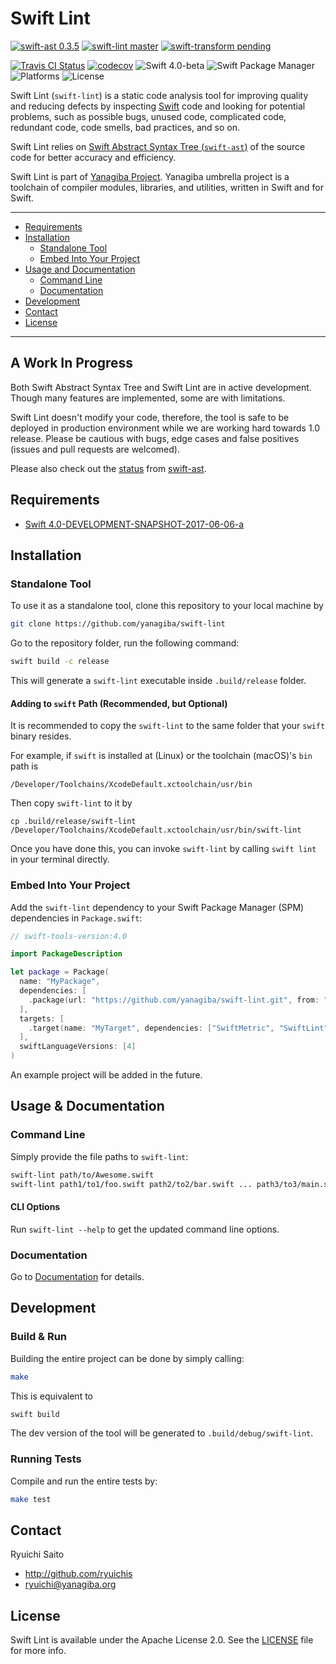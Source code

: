 # Swift Lint

[![swift-ast 0.3.5](https://img.shields.io/badge/swift‐ast-0.3.5-C70025.svg)](https://github.com/yanagiba/swift-ast)
[![swift-lint master](https://img.shields.io/badge/swift‐lint-master-C70025.svg)](https://github.com/yanagiba/swift-lint)
[![swift-transform pending](https://img.shields.io/badge/swift‐transform-pending-C70025.svg)](https://github.com/yanagiba/swift-transform)

[![Travis CI Status](https://api.travis-ci.org/yanagiba/swift-lint.svg?branch=master)](https://travis-ci.org/yanagiba/swift-lint)
[![codecov](https://codecov.io/gh/yanagiba/swift-lint/branch/master/graph/badge.svg)](https://codecov.io/gh/yanagiba/swift-lint)
![Swift 4.0-beta](https://img.shields.io/badge/swift-4.0‐beta-brightgreen.svg)
![Swift Package Manager](https://img.shields.io/badge/SPM-ready-orange.svg)
![Platforms](https://img.shields.io/badge/platform-%20Linux%20|%20macOS%20-red.svg)
![License](https://img.shields.io/github/license/yanagiba/swift-lint.svg)

Swift Lint (`swift-lint`) is a static code analysis tool for improving quality and reducing
defects by inspecting [Swift](https://swift.org/about/) code and looking for
potential problems, such as possible bugs, unused code, complicated code, redundant
code, code smells, bad practices, and so on.

Swift Lint relies on [Swift Abstract Syntax Tree (`swift-ast`)](http://yanagiba.org/swift-ast)
of the source code for better accuracy and efficiency.

Swift Lint is part of [Yanagiba Project](http://yanagiba.org). Yanagiba umbrella project is a toolchain of compiler modules, libraries, and utilities, written in Swift and for Swift.

* * *

- [Requirements](#requirements)
- [Installation](#installation)
  - [Standalone Tool](#standalone-tool)
  - [Embed Into Your Project](#embed-into-your-project)
- [Usage and Documentation](#usage--documentation)
  - [Command Line](#command-line)
  - [Documentation](#documentation)
- [Development](#development)
- [Contact](#contact)
- [License](#license)

* * *

## A Work In Progress

Both Swift Abstract Syntax Tree and Swift Lint are in active development.
Though many features are implemented, some are with limitations.

Swift Lint doesn't modify your code, therefore,
the tool is safe to be deployed in production environment while we are working hard towards 1.0 release.
Please be cautious with bugs, edge cases and false positives (issues and pull requests are welcomed).

Please also check out the [status](https://github.com/yanagiba/swift-ast#a-work-in-progress) from [swift-ast](https://github.com/yanagiba/swift-ast).

## Requirements

- [Swift 4.0-DEVELOPMENT-SNAPSHOT-2017-06-06-a](https://swift.org/download/)

## Installation

### Standalone Tool

To use it as a standalone tool, clone this repository to your local machine by

```bash
git clone https://github.com/yanagiba/swift-lint
```

Go to the repository folder, run the following command:

```bash
swift build -c release
```

This will generate a `swift-lint` executable inside `.build/release` folder.

#### Adding to `swift` Path (Recommended, but Optional)

It is recommended to copy the `swift-lint` to the same folder that your `swift` binary resides.

For example, if `swift` is installed at (Linux) or the toolchain (macOS)'s `bin` path is

```
/Developer/Toolchains/XcodeDefault.xctoolchain/usr/bin
```

Then copy `swift-lint` to it by

```
cp .build/release/swift-lint /Developer/Toolchains/XcodeDefault.xctoolchain/usr/bin/swift-lint
```

Once you have done this, you can invoke `swift-lint` by
calling `swift lint` in your terminal directly.

### Embed Into Your Project

Add the `swift-lint` dependency to your Swift Package Manager (SPM) dependencies in `Package.swift`:

```swift
// swift-tools-version:4.0

import PackageDescription

let package = Package(
  name: "MyPackage",
  dependencies: [
    .package(url: "https://github.com/yanagiba/swift-lint.git", from: "0.2.0")
  ],
  targets: [
    .target(name: "MyTarget", dependencies: ["SwiftMetric", "SwiftLint"]),
  ],
  swiftLanguageVersions: [4]
)
```

An example project will be added in the future.

## Usage & Documentation

### Command Line

Simply provide the file paths to `swift-lint`:

```bash
swift-lint path/to/Awesome.swift
swift-lint path1/to1/foo.swift path2/to2/bar.swift ... path3/to3/main.swift
```

#### CLI Options

Run `swift-lint --help` to get the updated command line options.

### Documentation

Go to [Documentation](Documentation/README.md) for details.

## Development

### Build & Run

Building the entire project can be done by simply calling:

```bash
make
```

This is equivalent to

```bash
swift build
```

The dev version of the tool will be generated to `.build/debug/swift-lint`.

### Running Tests

Compile and run the entire tests by:

```bash
make test
```

## Contact

Ryuichi Saito

- http://github.com/ryuichis
- ryuichi@yanagiba.org

## License

Swift Lint is available under the Apache License 2.0.
See the [LICENSE](LICENSE) file for more info.
